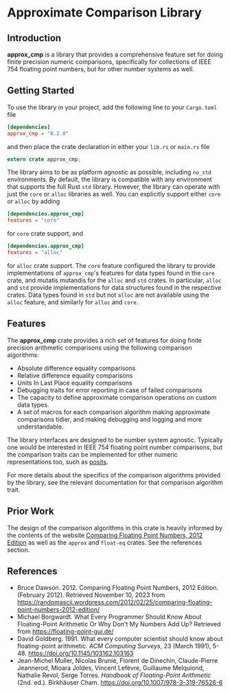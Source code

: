 # Approximate Comparison Library

## Introduction

**approx_cmp** is a library that provides a comprehensive feature set for doing
finite precision numeric comparisons, specifically for collections of IEEE 754
floating point numbers, but for other number systems as well.

## Getting Started

To use the library in your project, add the following line to your `Cargo.toml`
file

```toml
[dependencies]
approx_cmp = "0.2.0"
```

and then place the crate declaration in either your `lib.rs` or `main.rs` file

```rust
extern crate approx_cmp;
```

The library aims to be as platform agnostic as possible, including `no_std` 
environments. By default, the library is compatible with any environment that 
supports the full Rust `std` library. However, the library can operate 
with just the `core` or `alloc` libraries as well. You can explicitly support 
either `core` or `alloc` by adding

```toml
[dependencies.approx_cmp]
features = "core"
```

for `core` crate support, and

```toml
[dependencies.approx_cmp]
features = "alloc"
```

for `alloc` crate support. The `core` feature configured the library to
provide implementations of `approx_cmp`'s features for data types found
in the `core` crate, and mutatis mutandis for the `alloc` and `std` crates.
In particular, `alloc` and `std` provide implementations for data structures
found in the respective crates. Data types found in `std` but not `alloc` are
not available using the `alloc` feature, and similarly for `alloc` and `core`.

## Features

The **approx_cmp** crate provides a rich set of features for doing finite
precision arithmetic comparisons using the following comparison algorithms:

* Absolute difference equality comparisons
* Relative difference equality comparisons
* Units In Last Place equality comparisons
* Debugging traits for error reporting in case of failed comparisons
* The capacity to define approximate comparison operations on custom data types.
* A set of macros for each comparison algorithm making approximate comparisons 
tidier, and making debugging and logging and more understandable.

The library interfaces are designed to be number system agnostic. Typically one 
would be interested in IEEE 754 floating point number comparisons, but the 
comparison traits can be implemented for other numeric representations too, such 
as [posits](https://posithub.org/).

For more details about the specifics of the comparison algorithms provided by the
library, see the relevant documentation for that comparison algorithm trait.

## Prior Work
The design of the comparison algorithms in this crate is heavily informed by the contents
of the website [Comparing Floating Point Numbers, 2012 Edition](https://randomascii.wordpress.com/2012/02/25/comparing-floating-point-numbers-2012-edition/)
as well as the `approx` and `float-eq` crates. See the references section.

## References

- Bruce Dawson. 2012. Comparing Floating Point Numbers, 2012 Edition. (February 2012). Retrieved November 10, 2023
from https://randomascii.wordpress.com/2012/02/25/comparing-floating-point-numbers-2012-edition/
- Michael Borgwardt. What Every Programmer Should Know About Floating-Point Arithmetic Or Why Don't My Numbers Add Up?
Retrieved from https://floating-point-gui.de/
- David Goldberg. 1991. What every computer scientist should know about floating-point arithmetic.
_ACM Computing Surveys_, 23 (March 1991), 5-48. https://doi.org/10.1145/103162.103163
- Jean-Michel Muller, Nicolas Brunie, Florent de Dinechin, Claude-Pierre Jeannerod, Mioara Joldes, Vincent Lefèvre, 
Guillaume Melquiond, Nathalie Revol, Serge Torres. _Handbook of Floating-Point Arithmetic_ (2nd. ed.). Birkhäuser Cham.
https://doi.org/10.1007/978-3-319-76526-6
